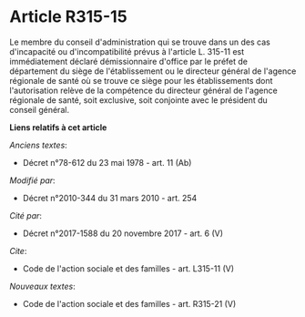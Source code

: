 # Article R315-15

Le membre du conseil d'administration qui se trouve dans un des cas d'incapacité ou d'incompatibilité prévus à l'article L.
315-11 est immédiatement déclaré démissionnaire d'office par le préfet de département du siège de l'établissement ou le
directeur général de l'agence régionale de santé où se trouve ce siège pour les établissements dont l'autorisation relève de
la compétence du directeur général de l'agence régionale de santé, soit exclusive, soit conjointe avec le président du
conseil général.

**Liens relatifs à cet article**

_Anciens textes_:

  - Décret n°78-612 du 23 mai 1978 - art. 11 (Ab)

_Modifié par_:

  - Décret n°2010-344 du 31 mars 2010 - art. 254

_Cité par_:

  - Décret n°2017-1588 du 20 novembre 2017 - art. 6 (V)

_Cite_:

  - Code de l'action sociale et des familles - art. L315-11 (V)

_Nouveaux textes_:

  - Code de l'action sociale et des familles - art. R315-21 (V)
